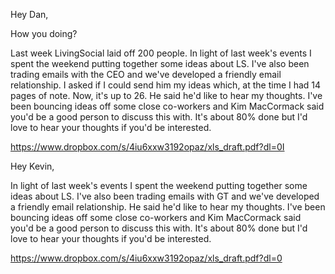 Hey Dan,

How you doing?

Last week LivingSocial laid off 200 people. In light of last week's events I spent the weekend putting together some ideas about LS. I've also been trading emails with the CEO and we've developed a friendly email relationship. I asked if I could send him my ideas which, at the time I had 14 pages of note. Now, it's up to 26. He said he'd like to hear my thoughts. I've been bouncing ideas off some close co-workers and Kim MacCormack said you'd be a good person to discuss this with. It's about 80% done but I'd love to hear your thoughts if you'd be interested.




https://www.dropbox.com/s/4iu6xxw3192opaz/xls_draft.pdf?dl=0I


Hey Kevin, 

In light of last week's events I spent the weekend putting together some ideas about LS. I've also been trading emails with GT and we've developed a friendly email relationship. He said he'd like to hear my thoughts. I've been bouncing ideas off some close co-workers and Kim MacCormack said you'd be a good person to discuss this with. It's about 80% done but I'd love to hear your thoughts if you'd be interested.

https://www.dropbox.com/s/4iu6xxw3192opaz/xls_draft.pdf?dl=0
